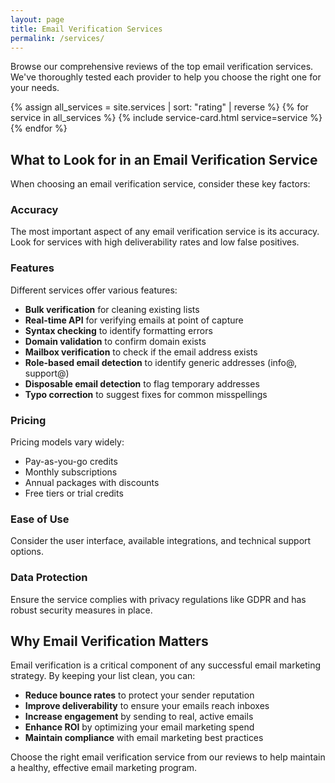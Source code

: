 ```yaml
---
layout: page
title: Email Verification Services
permalink: /services/
---
```


<div class="max-w-4xl mx-auto mb-10">
  <div class="bg-white p-6 rounded-lg shadow-sm mb-8">
    <p class="text-lg text-gray-600">
      Browse our comprehensive reviews of the top email verification services. We've thoroughly tested each provider to help you choose the right one for your needs.
    </p>
  </div>
  
  <div class="grid grid-cols-1 gap-8 md:grid-cols-2 lg:grid-cols-3">
    {% assign all_services = site.services | sort: "rating" | reverse %}
    {% for service in all_services %}
      {% include service-card.html service=service %}
    {% endfor %}
  </div>
</div>

## What to Look for in an Email Verification Service

When choosing an email verification service, consider these key factors:

### Accuracy

The most important aspect of any email verification service is its accuracy. Look for services with high deliverability rates and low false positives.

### Features

Different services offer various features:
- **Bulk verification** for cleaning existing lists
- **Real-time API** for verifying emails at point of capture
- **Syntax checking** to identify formatting errors
- **Domain validation** to confirm domain exists
- **Mailbox verification** to check if the email address exists
- **Role-based email detection** to identify generic addresses (info@, support@)
- **Disposable email detection** to flag temporary addresses
- **Typo correction** to suggest fixes for common misspellings

### Pricing

Pricing models vary widely:
- Pay-as-you-go credits
- Monthly subscriptions
- Annual packages with discounts
- Free tiers or trial credits

### Ease of Use

Consider the user interface, available integrations, and technical support options.

### Data Protection

Ensure the service complies with privacy regulations like GDPR and has robust security measures in place.

## Why Email Verification Matters

Email verification is a critical component of any successful email marketing strategy. By keeping your list clean, you can:

- **Reduce bounce rates** to protect your sender reputation
- **Improve deliverability** to ensure your emails reach inboxes
- **Increase engagement** by sending to real, active emails
- **Enhance ROI** by optimizing your email marketing spend
- **Maintain compliance** with email marketing best practices

Choose the right email verification service from our reviews to help maintain a healthy, effective email marketing program.